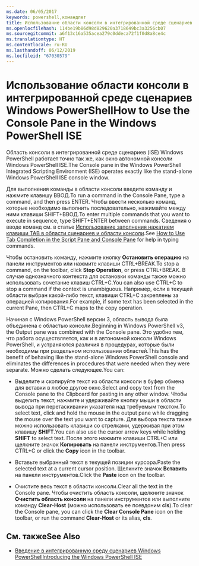```yaml
---
ms.date: 06/05/2017
keywords: powershell,командлет
title: Использование области консоли в интегрированной среде сценариев Windows PowerShell
ms.openlocfilehash: 114be19b86d98d829620a3718649bc3a3256cb07
ms.sourcegitcommit: a6f13c16a535acea279c0ddeca72f1f0d8a8ce4c
ms.translationtype: HT
ms.contentlocale: ru-RU
ms.lasthandoff: 06/12/2019
ms.locfileid: "67030579"
---
```

# <a name="how-to-use-the-console-pane-in-the-windows-powershell-ise"></a><span data-ttu-id="e17d7-103">Использование области консоли в интегрированной среде сценариев Windows PowerShell</span><span class="sxs-lookup"><span data-stu-id="e17d7-103">How to Use the Console Pane in the Windows PowerShell ISE</span></span>

<span data-ttu-id="e17d7-104">Область консоли в интегрированной среде сценариев (ISE) Windows PowerShell работает точно так же, как окно автономной консоли Windows PowerShell ISE.</span><span class="sxs-lookup"><span data-stu-id="e17d7-104">The Console pane in the Windows PowerShell Integrated Scripting Environment (ISE) operates exactly like the stand-alone Windows PowerShell ISE console window.</span></span>

<span data-ttu-id="e17d7-105">Для выполнения команды в области консоли введите команду и нажмите клавишу ВВОД.</span><span class="sxs-lookup"><span data-stu-id="e17d7-105">To run a command in the Console Pane, type a command, and then press ENTER.</span></span> <span data-ttu-id="e17d7-106">Чтобы ввести несколько команд, которые необходимо выполнить последовательно, нажимайте между ними клавиши SHIFT+ВВОД.</span><span class="sxs-lookup"><span data-stu-id="e17d7-106">To enter multiple commands that you want to execute in sequence, type SHIFT+ENTER between commands.</span></span> <span data-ttu-id="e17d7-107">Сведения о вводе команд см. в статье [Использование заполнения нажатием клавиши TAB в области сценариев и области консоли](How-to-Use-Tab-Completion-in-the-Script-Pane-and-Console-Pane.md).</span><span class="sxs-lookup"><span data-stu-id="e17d7-107">See [How to Use Tab Completion in the Script Pane and Console Pane](How-to-Use-Tab-Completion-in-the-Script-Pane-and-Console-Pane.md) for help in typing commands.</span></span>

<span data-ttu-id="e17d7-108">Чтобы остановить команду, нажмите кнопку **Остановить операцию** на панели инструментов или нажмите клавиши CTRL+BREAK.</span><span class="sxs-lookup"><span data-stu-id="e17d7-108">To stop a command, on the toolbar, click **Stop Operation**, or press CTRL+BREAK.</span></span> <span data-ttu-id="e17d7-109">В случае однозначного контекста для остановки команды также можно использовать сочетание клавиш CTRL+C.</span><span class="sxs-lookup"><span data-stu-id="e17d7-109">You can also use CTRL+C to stop a command if the context is unambiguous.</span></span> <span data-ttu-id="e17d7-110">Например, если в текущей области выбран какой-либо текст, клавиши CTRL+C закреплены за операцией копирования.</span><span class="sxs-lookup"><span data-stu-id="e17d7-110">For example, if some text has been selected in the current Pane, then CTRL+C maps to the copy operation.</span></span>

<span data-ttu-id="e17d7-111">Начиная с Windows PowerShell версии 3, область вывода была объединена с областью консоли.</span><span class="sxs-lookup"><span data-stu-id="e17d7-111">Beginning in Windows PowerShell v3, the Output pane was combined with the Console pane.</span></span> <span data-ttu-id="e17d7-112">Это удобно тем, что работа осуществляется, как и в автономной консоли Windows PowerShell, и устраняются различия в процедурах, которые были необходимы при раздельном использовании областей.</span><span class="sxs-lookup"><span data-stu-id="e17d7-112">This has the benefit of behaving like the stand-alone Windows PowerShell console and eliminates the differences in procedures that were needed when they were separate.</span></span> <span data-ttu-id="e17d7-113">Можно сделать следующее.</span><span class="sxs-lookup"><span data-stu-id="e17d7-113">You can:</span></span>

- <span data-ttu-id="e17d7-114">Выделите и скопируйте текст из области консоли в буфер обмена для вставки в любое другое окно.</span><span class="sxs-lookup"><span data-stu-id="e17d7-114">Select and copy text from the Console pane to the Clipboard for pasting in any other window.</span></span> <span data-ttu-id="e17d7-115">Чтобы выделить текст, нажмите и удерживайте кнопку мыши в области вывода при перетаскивании указателя над требуемым текстом.</span><span class="sxs-lookup"><span data-stu-id="e17d7-115">To select text, click and hold the mouse in the output pane while dragging the mouse over the text you want to capture.</span></span> <span data-ttu-id="e17d7-116">Для выбора текста также можно использовать клавиши со стрелками, удерживая при этом клавишу **SHIFT**.</span><span class="sxs-lookup"><span data-stu-id="e17d7-116">You can also use the cursor arrow keys while holding **SHIFT** to select text.</span></span> <span data-ttu-id="e17d7-117">После этого нажмите клавиши CTRL+C или щелкните значок **Копировать** на панели инструментов.</span><span class="sxs-lookup"><span data-stu-id="e17d7-117">Then press CTRL+C or click the **Copy** icon in the toolbar.</span></span>

- <span data-ttu-id="e17d7-118">Вставьте выбранный текст в текущей позиции курсора.</span><span class="sxs-lookup"><span data-stu-id="e17d7-118">Paste the selected text at a current cursor position.</span></span> <span data-ttu-id="e17d7-119">Щелкните значок **Вставить** на панели инструментов.</span><span class="sxs-lookup"><span data-stu-id="e17d7-119">Click the **Paste** icon on the toolbar.</span></span>

- <span data-ttu-id="e17d7-120">Очистите весь текст в области консоли.</span><span class="sxs-lookup"><span data-stu-id="e17d7-120">Clear all the text in the Console pane.</span></span> <span data-ttu-id="e17d7-121">Чтобы очистить область консоли, щелкните значок **Очистить область консоли** на панели инструментов или выполните команду **Clear-Host** (можно использовать ее псевдоним **cls**).</span><span class="sxs-lookup"><span data-stu-id="e17d7-121">To clear the Console pane, you can click the **Clear Console Pane** icon on the toolbar, or run the command **Clear-Host** or its alias, **cls**.</span></span>

## <a name="see-also"></a><span data-ttu-id="e17d7-122">См. также</span><span class="sxs-lookup"><span data-stu-id="e17d7-122">See Also</span></span>

- [<span data-ttu-id="e17d7-123">Введение в интегрированную среду сценариев Windows PowerShell</span><span class="sxs-lookup"><span data-stu-id="e17d7-123">Introducing the Windows PowerShell ISE</span></span>](Introducing-the-Windows-PowerShell-ISE.md)
